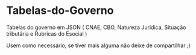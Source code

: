 # Tabelas-do-Governo
Tabelas do governo em JSON ( CNAE, CBO,  Natureza Jurídica, Situação tributária e Rubricas do Esocial )

Usem como necessário, se tiver mais alguma não deixe de compartilhar ;)
